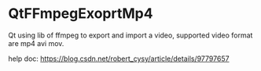 # QtFFmpegExoprtMp4
Qt using lib of ffmpeg to export and import a video, supported video format are mp4 avi mov.

help doc:
https://blog.csdn.net/robert_cysy/article/details/97797657
